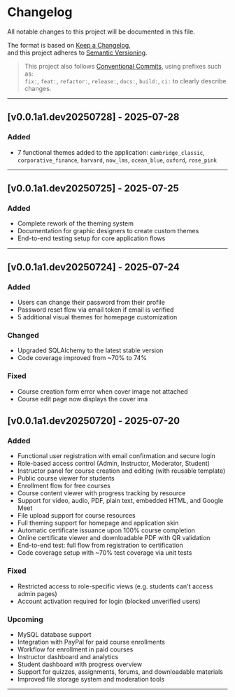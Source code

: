 # Changelog

All notable changes to this project will be documented in this file.

The format is based on [Keep a Changelog](https://keepachangelog.com/en/1.0.0/),  
and this project adheres to [Semantic Versioning](https://semver.org/spec/v2.0.0.html).

> This project also follows [Conventional Commits](https://www.conventionalcommits.org/), using prefixes such as:  
> `fix:`, `feat:`, `refactor:`, `release:`, `docs:`, `build:`, `ci:` to clearly describe changes.

---

## [v0.0.1a1.dev20250728] - 2025-07-28

### Added
- 7 functional themes added to the application: `cambridge_classic`, `corporative_finance`, `harvard`, `now_lms`, `ocean_blue`, `oxford`, `rose_pink`

---

## [v0.0.1a1.dev20250725] - 2025-07-25

### Added
- Complete rework of the theming system
- Documentation for graphic designers to create custom themes
- End-to-end testing setup for core application flows

---

## [v0.0.1a1.dev20250724] - 2025-07-24

### Added
- Users can change their password from their profile
- Password reset flow via email token if email is verified
- 5 additional visual themes for homepage customization

### Changed
- Upgraded SQLAlchemy to the latest stable version
- Code coverage improved from ~70% to 74%

### Fixed
- Course creation form error when cover image not attached
- Course edit page now displays the cover ima


## [v0.0.1a1.dev20250720] - 2025-07-20

### Added
- Functional user registration with email confirmation and secure login
- Role-based access control (Admin, Instructor, Moderator, Student)
- Instructor panel for course creation and editing (with reusable template)
- Public course viewer for students
- Enrollment flow for free courses
- Course content viewer with progress tracking by resource
- Support for video, audio, PDF, plain text, embedded HTML, and Google Meet
- File upload support for course resources
- Full theming support for homepage and application skin
- Automatic certificate issuance upon 100% course completion
- Online certificate viewer and downloadable PDF with QR validation
- End-to-end test: full flow from registration to certification
- Code coverage setup with ~70% test coverage via unit tests

### Fixed
- Restricted access to role-specific views (e.g. students can't access admin pages)
- Account activation required for login (blocked unverified users)

### Upcoming
- MySQL database support
- Integration with PayPal for paid course enrollments
- Workflow for enrollment in paid courses
- Instructor dashboard and analytics
- Student dashboard with progress overview
- Support for quizzes, assignments, forums, and downloadable materials
- Improved file storage system and moderation tools

---

